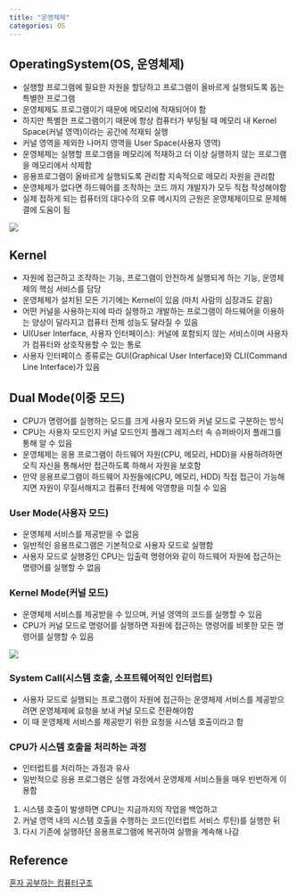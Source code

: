 ```yaml
---
title: "운영체제"
categories: OS
---
```

## OperatingSystem(OS, 운영체제)
- 실행할 프로그램에 필요한 자원을 할당하고 프로그램이 올바르게 실행되도록 돕는 특별한 프로그램
- 운영체제도 프로그램이기 때문에 메모리에 적재되어야 함
- 하지만 특별한 프로그램이기 때문에 항상 컴퓨터가 부팅될 때 메모리 내 Kernel Space(커널 영역)이라는 공간에 적재되 실행
- 커널 영역을 제외한 나머지 영역을 User Space(사용자 영역)
- 운영체제는 실행할 프로그램을 메모리에 적재하고 더 이상 실행하지 않는 프로그램을 메모리에서 삭제함
- 응용프로그램이 올바르게 실행되도록 관리함 지속적으로 메모리 자원을 관리함
- 운영체제가 없다면 하드웨어를 조작하는 코드 까지 개발자가 모두 직접 작성해야함
- 실제 접하게 되는 컴퓨터의 대다수의 오류 메시지의 근원은 운영체제이므로 문제해결에 도움이 됨

![]({{site.url}}/images/Kernel.png)

## Kernel
- 자원에 접근하고 조작하는 기능, 프로그램이 안전하게 실행되게 하는 기능, 운영체제의 핵심 서비스를 담당
- 운영체제가 설치된 모든 기기에는 Kernel이 있음 (마치 사람의 심장과도 같음)
- 어떤 커널을 사용하는지에 따라 실행하고 개발하는 프로그램이 하드웨어을 이용하는 양상이 달라지고 컴퓨터 전체 성능도 달라질 수 있음
- UI(User Interface, 사용자 인터페이스): 커널에 포함되지 않는 서비스이며 사용자가 컴퓨터와 상호작용할 수 있는 통로
- 사용자 인터페이스 종류로는 GUI(Graphical User Interface)와 CLI(Command Line Interface)가 있음

## Dual Mode(이중 모드)
- CPU가 명령어를 실행하는 모드를 크게 사용자 모드와 커널 모드로 구분하는 방식
- CPU는 사용자 모드인지 커널 모드인지 플래그 레지스터 속 슈퍼바이저 플래그를 통해 알 수 있음
- 운영체제는 응용 프로그램이 하드웨어 자원(CPU, 메모리, HDD)을 사용하려하면 오직 자신을 통해서만 접근하도록 하해서 자원을 보호함
- 만약 응용프로그램이 하드웨어 자원들에(CPU, 메모리, HDD) 직접 접근이 가능해지면 자원이 무질서해지고 컴퓨터 전체에 악영향을 미칠 수 있음

### User Mode(사용자 모드)
- 운영체제 서비스를 제공받을 수 없음
- 일반적인 응용프로그램은 기본적으로 사용자 모드로 실행함
- 사용자 모드로 실행중인 CPU는 입출력 명령어와 같이 하드웨어 자원에 접근하는 명령어를 실행할 수 없음

### Kernel Mode(커널 모드)
- 운영체제 서비스를 제공받을 수 있으며, 커널 영역의 코드를 실행할 수 있음
- CPU가 커널 모드로 명령어를 실행하면 자원에 접근하는 명령어를 비롯한 모든 명령어를 실행할 수 있음

![]({{site.url}}/images/SystemCall.png)

### System Call(시스템 호출, 소프트웨어적인 인터럽트)
- 사용자 모드로 실행되는 프로그램이 자원에 접근하는 운영체제 서비스를 제공받으려면 운영체제에 요청을 보내 커널 모드로 전환해야함
- 이 때 운영체제 서비스를 제공받기 위한 요청을 시스템 호출이라고 함

### CPU가 시스템 호출을 처리하는 과정
- 인터럽트를 처리하는 과정과 유사
- 일반적으로 응용 프로그램은 실행 과정에서 운영체제 서비스들을 매우 빈번하게 이용함
1. 시스템 호출이 발생하면 CPU는 지금까지의 작업을 백업하고
2. 커널 영역 내의 시스템 호출을 수행하는 코드(인터럽트 서비스 루틴)를 실행한 뒤
3. 다시 기존에 실행하던 응용프로그램에 복귀하여 실행을 계속해 나감

## Reference
[혼자 공부하는 컴퓨터구조]()
